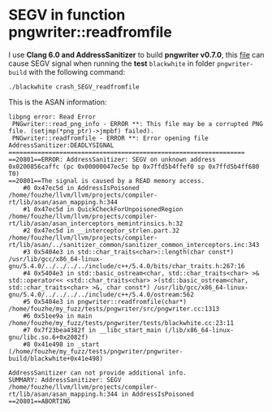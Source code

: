 #  SEGV in function pngwriter::readfromfile





I use **Clang 6.0 and AddressSanitizer**  to build **pngwriter v0.7.0**, this [file](https://github.com/fouzhe/security/blob/master/pngwriter/crash_SEGV_readfromfile) can cause SEGV signal when running the **test** `blackwhite` in folder `pngwriter-build` with the following command:



```shell
./blackwhite crash_SEGV_readfromfile
```



This is the ASAN information:

```shell
libpng error: Read Error
 PNGwriter::read_png_info - ERROR **: This file may be a corrupted PNG file. (setjmp(*png_ptr)->jmpbf) failed).
 PNGwriter::readfromfile - ERROR **: Error opening file AddressSanitizer:DEADLYSIGNAL
=================================================================
==20801==ERROR: AddressSanitizer: SEGV on unknown address 0x0200856caffc (pc 0x00000047ec5e bp 0x7ffd5b4ffef0 sp 0x7ffd5b4ff680 T0)
==20801==The signal is caused by a READ memory access.
    #0 0x47ec5d in AddressIsPoisoned /home/fouzhe/llvm/llvm/projects/compiler-rt/lib/asan/asan_mapping.h:344
    #1 0x47ec5d in QuickCheckForUnpoisonedRegion /home/fouzhe/llvm/llvm/projects/compiler-rt/lib/asan/asan_interceptors_memintrinsics.h:32
    #2 0x47ec5d in __interceptor_strlen.part.32 /home/fouzhe/llvm/llvm/projects/compiler-rt/lib/asan/../sanitizer_common/sanitizer_common_interceptors.inc:343
    #3 0x5404e3 in std::char_traits<char>::length(char const*) /usr/lib/gcc/x86_64-linux-gnu/5.4.0/../../../../include/c++/5.4.0/bits/char_traits.h:267:16
    #4 0x5404e3 in std::basic_ostream<char, std::char_traits<char> >& std::operator<< <std::char_traits<char> >(std::basic_ostream<char, std::char_traits<char> >&, char const*) /usr/lib/gcc/x86_64-linux-gnu/5.4.0/../../../../include/c++/5.4.0/ostream:562
    #5 0x5404e3 in pngwriter::readfromfile(char*) /home/fouzhe/my_fuzz/tests/pngwriter/src/pngwriter.cc:1313
    #6 0x51ee9a in main /home/fouzhe/my_fuzz/tests/pngwriter/tests/blackwhite.cc:23:11
    #7 0x7f23bea4382f in __libc_start_main (/lib/x86_64-linux-gnu/libc.so.6+0x2082f)
    #8 0x41e498 in _start (/home/fouzhe/my_fuzz/tests/pngwriter/pngwriter-build/blackwhite+0x41e498)

AddressSanitizer can not provide additional info.
SUMMARY: AddressSanitizer: SEGV /home/fouzhe/llvm/llvm/projects/compiler-rt/lib/asan/asan_mapping.h:344 in AddressIsPoisoned
==20801==ABORTING
```


